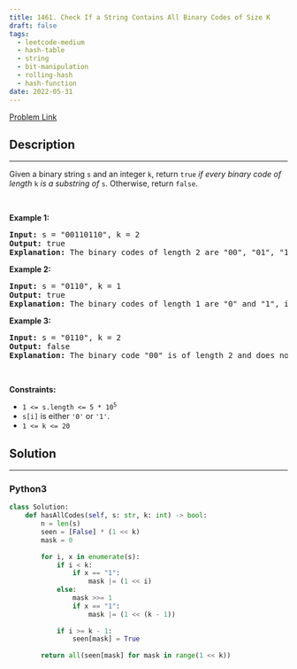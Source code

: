 ```yaml
---
title: 1461. Check If a String Contains All Binary Codes of Size K
draft: false
tags: 
  - leetcode-medium
  - hash-table
  - string
  - bit-manipulation
  - rolling-hash
  - hash-function
date: 2022-05-31
---
```


[Problem Link](https://leetcode.com/problems/check-if-a-string-contains-all-binary-codes-of-size-k/)

## Description

---
<p>Given a binary string <code>s</code> and an integer <code>k</code>, return <code>true</code> <em>if every binary code of length</em> <code>k</code> <em>is a substring of</em> <code>s</code>. Otherwise, return <code>false</code>.</p>

<p>&nbsp;</p>
<p><strong class="example">Example 1:</strong></p>

<pre>
<strong>Input:</strong> s = &quot;00110110&quot;, k = 2
<strong>Output:</strong> true
<strong>Explanation:</strong> The binary codes of length 2 are &quot;00&quot;, &quot;01&quot;, &quot;10&quot; and &quot;11&quot;. They can be all found as substrings at indices 0, 1, 3 and 2 respectively.
</pre>

<p><strong class="example">Example 2:</strong></p>

<pre>
<strong>Input:</strong> s = &quot;0110&quot;, k = 1
<strong>Output:</strong> true
<strong>Explanation:</strong> The binary codes of length 1 are &quot;0&quot; and &quot;1&quot;, it is clear that both exist as a substring. 
</pre>

<p><strong class="example">Example 3:</strong></p>

<pre>
<strong>Input:</strong> s = &quot;0110&quot;, k = 2
<strong>Output:</strong> false
<strong>Explanation:</strong> The binary code &quot;00&quot; is of length 2 and does not exist in the array.
</pre>

<p>&nbsp;</p>
<p><strong>Constraints:</strong></p>

<ul>
	<li><code>1 &lt;= s.length &lt;= 5 * 10<sup>5</sup></code></li>
	<li><code>s[i]</code> is either <code>&#39;0&#39;</code> or <code>&#39;1&#39;</code>.</li>
	<li><code>1 &lt;= k &lt;= 20</code></li>
</ul>


## Solution

---
### Python3
``` py title='check-if-a-string-contains-all-binary-codes-of-size-k'
class Solution:
    def hasAllCodes(self, s: str, k: int) -> bool:
        n = len(s)
        seen = [False] * (1 << k)
        mask = 0
        
        for i, x in enumerate(s):
            if i < k:
                if x == "1":
                    mask |= (1 << i)
            else:
                mask >>= 1
                if x == "1":
                    mask |= (1 << (k - 1))
            
            if i >= k - 1:
                seen[mask] = True
        
        return all(seen[mask] for mask in range(1 << k))
                
```

